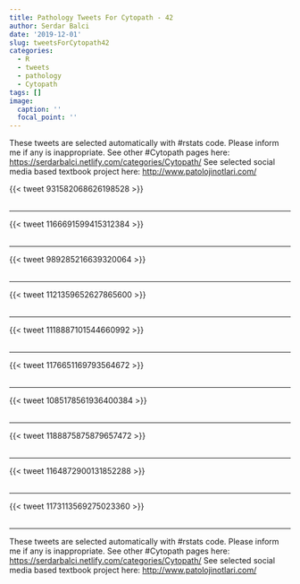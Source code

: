```yaml
---
title: Pathology Tweets For Cytopath - 42
author: Serdar Balci
date: '2019-12-01'
slug: tweetsForCytopath42
categories:
  - R
  - tweets
  - pathology
  - Cytopath
tags: []
image:
  caption: ''
  focal_point: ''
---
```



These tweets are selected automatically with #rstats code. Please inform me if any is inappropriate.
See other #Cytopath pages here: https://serdarbalci.netlify.com/categories/Cytopath/ 
See selected social media based textbook project here: http://www.patolojinotlari.com/

{{< tweet 931582068626198528 >}}
<br>
<br>
<hr>
{{< tweet 1166691599415312384 >}}
<br>
<br>
<hr>
{{< tweet 989285216639320064 >}}
<br>
<br>
<hr>
{{< tweet 1121359652627865600 >}}
<br>
<br>
<hr>
{{< tweet 1118887101544660992 >}}
<br>
<br>
<hr>
{{< tweet 1176651169793564672 >}}
<br>
<br>
<hr>
{{< tweet 1085178561936400384 >}}
<br>
<br>
<hr>
{{< tweet 1188875875879657472 >}}
<br>
<br>
<hr>
{{< tweet 1164872900131852288 >}}
<br>
<br>
<hr>
{{< tweet 1173113569275023360 >}}
<br>
<br>
<hr>


These tweets are selected automatically with #rstats code. Please inform me if any is inappropriate.
See other #Cytopath pages here: https://serdarbalci.netlify.com/categories/Cytopath/ 
See selected social media based textbook project here: http://www.patolojinotlari.com/
